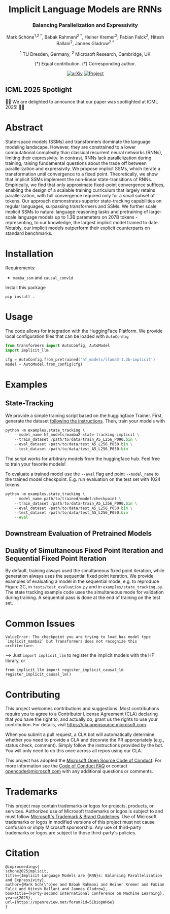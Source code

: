 <div align="center">

<h1> Implicit Language Models are RNNs</h1>  
<h3>Balancing Parallelization and Expressivity</h3>

Mark Schöne<sup>1,2 *</sup>, Babak Rahmani<sup>2 *</sup>, Heiner Kremer<sup>2</sup>, Fabian Falck<sup>2</sup>, Hitesh Ballani<sup>2</sup>, Jannes Gladrow<sup>2 $\dagger$</sup>

<sup>1</sup>  TU Dresden, Germany, <sup>2</sup> Microsoft Research, Cambridge, UK

(\*) Equal contribution. ($\dagger$) Corresponding author.

[![arXiv](https://img.shields.io/badge/ArXiv-2502.07827-b31b1b.svg?logo=arXiv)](https://arxiv.org/abs/2502.07827)
[![Project](https://img.shields.io/badge/Homepage-AOC-orange.svg?logo=googlehome)](https://www.microsoft.com/en-us/research/project/aoc)

</div>

## ICML 2025 Spotlight

🎉🚀 We are delighted to announce that our paper was spotlighted at ICML 2025! 🚀🎉

# Abstract
State-space models (SSMs) and transformers dominate the language modeling landscape. However, they are constrained to a lower computational complexity than classical recurrent neural networks (RNNs), limiting their expressivity. In contrast, RNNs lack parallelization during training, raising fundamental questions about the trade off between parallelization and expressivity. We propose implicit SSMs, which iterate a transformation until convergence to a fixed point. Theoretically, we show that implicit SSMs implement the non-linear state-transitions of RNNs. Empirically, we find that only approximate fixed-point convergence suffices, enabling the design of a scalable training curriculum that largely retains parallelization, with full convergence required only for a small subset of tokens. Our approach demonstrates superior state-tracking capabilities on regular languages, surpassing transformers and SSMs. We further scale implicit SSMs to natural language reasoning tasks and pretraining of large-scale language models up to 1.3B parameters on 207B tokens - representing, to our knowledge, the largest implicit model trained to date. Notably, our implicit models outperform their explicit counterparts on standard benchmarks.

# Installation
Requirements:
- `mamba_ssm` and `causal_conv1d`

Install this package 
```
pip install .
```

# Usage
The code allows for integration with the HuggingFace Platform.
We provide local configuration files that can be loaded with `AutoConfig`
```python
from transformers import AutoConfig, AutoModel
import implicit_llm

cfg = AutoConfig.from_pretrained('hf_models/llama3-1.3b-implicit')
model = AutoModel.from_config(cfg)
```

# Examples

## State-Tracking
We provide a simple training script based on the huggingface Trainer. 
First, generate the dataset [following the instructions](state_tracking/README.md).
Then, train your models with
```python
python -m examples.state_tracking \ 
    --model_name hf_models/mamba2-state-tracking-implicit \
    --train_dataset /path/to/data/train_A5_L256_P090.bin \
    --eval_dataset /path/to/data/test_A5_L256_P050.bin \
    --test_dataset /path/to/data/test_A5_L256_P050.bin 
```
The script works for arbitrary models from the huggingface hub.
Feel free to train your favorite models!

To evaluate a trained model use the `--eval` flag and point `--model_name` to the trained model checkpoint. 
E.g. run evaluation on the test set with 1024 tokens
```python
python -m examples.state_tracking \ 
    --model_name path/to/trained/model/checkpoint \
    --train_dataset /path/to/data/train_A5_L256_P090.bin \
    --eval_dataset /path/to/data/test_A5_L256_P050.bin \
    --test_dataset /path/to/data/test_A5_L256_P050.bin
    --eval 
```

## Downstream Evaluation of Pretrained Models

## Duality of Simultaneous Fixed Point Iteration and Sequential Fixed Point Iteration
By default, training always used the simultaneous fixed point iteration, while generation always uses the sequential fixed point iteration.
We provide examples of evaluating a model in the sequential mode, e.g. to reproduce Figure 2C, in `tests/test_evaluation.py` and in `examples/state_tracking.py`.
The state tracking example code uses the simultaneous mode for validation during training.
A sequential pass is done at the end of training on the test set. 

# Common Issues
    ValueError: The checkpoint you are trying to load has model type `implicit_mamba2` but Transformers does not recognize this architecture.

--> Just `import implicit_llm` to register the implicit models with the HF library, or `
```
from implicit_llm import register_implicit_causal_lm
register_implicit_causal_lm()
```
# Contributing

This project welcomes contributions and suggestions.  Most contributions require you to agree to a
Contributor License Agreement (CLA) declaring that you have the right to, and actually do, grant us
the rights to use your contribution. For details, visit https://cla.opensource.microsoft.com.

When you submit a pull request, a CLA bot will automatically determine whether you need to provide
a CLA and decorate the PR appropriately (e.g., status check, comment). Simply follow the instructions
provided by the bot. You will only need to do this once across all repos using our CLA.

This project has adopted the [Microsoft Open Source Code of Conduct](https://opensource.microsoft.com/codeofconduct/).
For more information see the [Code of Conduct FAQ](https://opensource.microsoft.com/codeofconduct/faq/) or
contact [opencode@microsoft.com](mailto:opencode@microsoft.com) with any additional questions or comments.

# Trademarks

This project may contain trademarks or logos for projects, products, or services. Authorized use of Microsoft 
trademarks or logos is subject to and must follow 
[Microsoft's Trademark & Brand Guidelines](https://www.microsoft.com/en-us/legal/intellectualproperty/trademarks/usage/general).
Use of Microsoft trademarks or logos in modified versions of this project must not cause confusion or imply Microsoft sponsorship.
Any use of third-party trademarks or logos are subject to those third-party's policies.

# Citation
```
@inproceedings{
schone2025implicit,
title={Implicit Language Models are {RNN}s: Balancing Parallelization and Expressivity},
author={Mark Sch{\"o}ne and Babak Rahmani and Heiner Kremer and Fabian Falck and Hitesh Ballani and Jannes Gladrow},
booktitle={Forty-second International Conference on Machine Learning},
year={2025},
url={https://openreview.net/forum?id=5EbiopWH6e}
}
```
